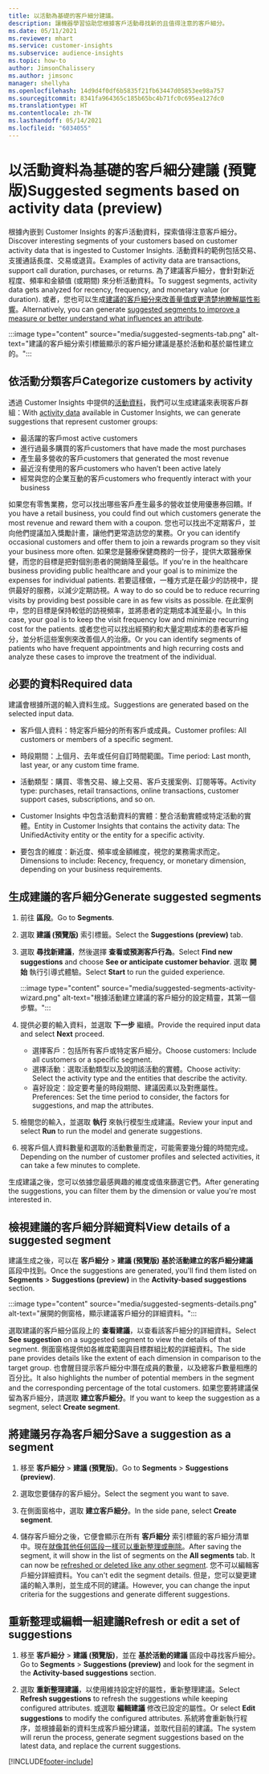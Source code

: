```yaml
---
title: 以活動為基礎的客戶細分建議。
description: 讓機器學習協助您根據客戶活動尋找新的且值得注意的客戶細分。
ms.date: 05/11/2021
ms.reviewer: mhart
ms.service: customer-insights
ms.subservice: audience-insights
ms.topic: how-to
author: JimsonChalissery
ms.author: jimsonc
manager: shellyha
ms.openlocfilehash: 14d9d4f0df6b5835f21fb63447d05853ee98a757
ms.sourcegitcommit: 8341fa964365c185b65bc4b71fc0c695ea127dc0
ms.translationtype: HT
ms.contentlocale: zh-TW
ms.lasthandoff: 05/14/2021
ms.locfileid: "6034055"
---
```

# <a name="suggested-segments-based-on-activity-data-preview"></a><span data-ttu-id="24b20-103">以活動資料為基礎的客戶細分建議 (預覽版)</span><span class="sxs-lookup"><span data-stu-id="24b20-103">Suggested segments based on activity data (preview)</span></span>

<span data-ttu-id="24b20-104">根據內嵌到 Customer Insights 的客戶活動資料，探索值得注意客戶細分。</span><span class="sxs-lookup"><span data-stu-id="24b20-104">Discover interesting segments of your customers based on customer activity data that is ingested to Customer Insights.</span></span> <span data-ttu-id="24b20-105">活動資料的範例包括交易、支援通話長度、交易或退貨。</span><span class="sxs-lookup"><span data-stu-id="24b20-105">Examples of activity data are transactions, support call duration, purchases, or returns.</span></span> <span data-ttu-id="24b20-106">為了建議客戶細分，會針對新近程度、頻率和金額值 (或期間) 來分析活動資料。</span><span class="sxs-lookup"><span data-stu-id="24b20-106">To suggest segments, activity data gets analyzed for recency, frequency, and monetary value (or duration).</span></span> <span data-ttu-id="24b20-107">或者，您也可以生成[建議的客戶細分來改善量值或更清楚地瞭解屬性影響](suggested-segments.md)。</span><span class="sxs-lookup"><span data-stu-id="24b20-107">Alternatively, you can generate [suggested segments to improve a measure or better understand what influences an attribute](suggested-segments.md).</span></span>

:::image type="content" source="media/suggested-segments-tab.png" alt-text="建議的客戶細分索引標籤顯示的客戶細分建議是基於活動和基於屬性建立的。":::

## <a name="categorize-customers-by-activity"></a><span data-ttu-id="24b20-109">依活動分類客戶</span><span class="sxs-lookup"><span data-stu-id="24b20-109">Categorize customers by activity</span></span>

<span data-ttu-id="24b20-110">透過 Customer Insights 中提供的[活動資料](activities.md)，我們可以生成建議來表現客戶群組：</span><span class="sxs-lookup"><span data-stu-id="24b20-110">With [activity data](activities.md) available in Customer Insights, we can generate suggestions that represent customer groups:</span></span>

- <span data-ttu-id="24b20-111">最活躍的客戶</span><span class="sxs-lookup"><span data-stu-id="24b20-111">most active customers</span></span> 
- <span data-ttu-id="24b20-112">進行過最多購買的客戶</span><span class="sxs-lookup"><span data-stu-id="24b20-112">customers that have made the most purchases</span></span> 
- <span data-ttu-id="24b20-113">產生最多營收的客戶</span><span class="sxs-lookup"><span data-stu-id="24b20-113">customers that generated the most revenue</span></span> 
- <span data-ttu-id="24b20-114">最近沒有使用的客戶</span><span class="sxs-lookup"><span data-stu-id="24b20-114">customers who haven’t been active lately</span></span> 
- <span data-ttu-id="24b20-115">經常與您的企業互動的客戶</span><span class="sxs-lookup"><span data-stu-id="24b20-115">customers who frequently interact with your business</span></span>  

<span data-ttu-id="24b20-116">如果您有零售業務，您可以找出哪些客戶產生最多的營收並使用優惠券回饋。</span><span class="sxs-lookup"><span data-stu-id="24b20-116">If you have a retail business, you could find out which customers generate the most revenue and reward them with a coupon.</span></span> <span data-ttu-id="24b20-117">您也可以找出不定期客戶，並向他們提議加入獎勵計畫，讓他們更常造訪您的業務。</span><span class="sxs-lookup"><span data-stu-id="24b20-117">Or you can identify occasional customers and offer them to join a rewards program so they visit your business more often.</span></span>
<span data-ttu-id="24b20-118">如果您是醫療保健商務的一份子，提供大眾醫療保健，而您的目標是把對個別患者的開銷降至最低。</span><span class="sxs-lookup"><span data-stu-id="24b20-118">If you're in the healthcare business providing public healthcare and your goal is to minimize the expenses for individual patients.</span></span> <span data-ttu-id="24b20-119">若要這樣做，一種方式是在最少的訪視中，提供最好的服務，以減少定期訪視。</span><span class="sxs-lookup"><span data-stu-id="24b20-119">A way to do so could be to reduce recurring visits by providing best possible care in as few visits as possible.</span></span> <span data-ttu-id="24b20-120">在此案例中，您的目標是保持較低的訪視頻率，並將患者的定期成本減至最小。</span><span class="sxs-lookup"><span data-stu-id="24b20-120">In this case, your goal is to keep the visit frequency low and minimize recurring cost for the patients.</span></span> <span data-ttu-id="24b20-121">或者您也可以找出經預約和大量定期成本的患者客戶細分，並分析這些案例來改善個人的治療。</span><span class="sxs-lookup"><span data-stu-id="24b20-121">Or you can identify segments of patients who have frequent appointments and high recurring costs and analyze these cases to improve the treatment of the individual.</span></span> 

## <a name="required-data"></a><span data-ttu-id="24b20-122">必要的資料</span><span class="sxs-lookup"><span data-stu-id="24b20-122">Required data</span></span>

<span data-ttu-id="24b20-123">建議會根據所選的輸入資料生成。</span><span class="sxs-lookup"><span data-stu-id="24b20-123">Suggestions are generated based on the selected input data.</span></span> 

- <span data-ttu-id="24b20-124">客戶個人資料：特定客戶細分的所有客戶或成員。</span><span class="sxs-lookup"><span data-stu-id="24b20-124">Customer profiles: All customers or members of a specific segment.</span></span> 

- <span data-ttu-id="24b20-125">時段期間：上個月、去年或任何自訂時間範圍。</span><span class="sxs-lookup"><span data-stu-id="24b20-125">Time period: Last month, last year, or any custom time frame.</span></span>

- <span data-ttu-id="24b20-126">活動類型：購買、零售交易、線上交易、客戶支援案例、訂閱等等。</span><span class="sxs-lookup"><span data-stu-id="24b20-126">Activity type: purchases, retail transactions, online transactions, customer support cases, subscriptions, and so on.</span></span>  

- <span data-ttu-id="24b20-127">Customer Insights 中包含活動資料的實體：整合活動實體或特定活動的實體。</span><span class="sxs-lookup"><span data-stu-id="24b20-127">Entity in Customer Insights that contains the activity data: The UnifiedActivity entity or the entity for a specific activity.</span></span> 

- <span data-ttu-id="24b20-128">要包含的維度：新近度、頻率或金額維度，視您的業務需求而定。</span><span class="sxs-lookup"><span data-stu-id="24b20-128">Dimensions to include: Recency, frequency, or monetary dimension, depending on your business requirements.</span></span>

## <a name="generate-suggested-segments"></a><span data-ttu-id="24b20-129">生成建議的客戶細分</span><span class="sxs-lookup"><span data-stu-id="24b20-129">Generate suggested segments</span></span>

1. <span data-ttu-id="24b20-130">前往 **區段**。</span><span class="sxs-lookup"><span data-stu-id="24b20-130">Go to **Segments**.</span></span>

1. <span data-ttu-id="24b20-131">選取 **建議 (預覽版)** 索引標籤。</span><span class="sxs-lookup"><span data-stu-id="24b20-131">Select the **Suggestions (preview)** tab.</span></span>

1. <span data-ttu-id="24b20-132">選取 **尋找新建議**，然後選擇 **查看或預測客戶行為**。</span><span class="sxs-lookup"><span data-stu-id="24b20-132">Select **Find new suggestions** and choose **See or anticipate customer behavior**.</span></span> <span data-ttu-id="24b20-133">選取 **開始** 執行引導式體驗。</span><span class="sxs-lookup"><span data-stu-id="24b20-133">Select **Start** to run the guided experience.</span></span>

   :::image type="content" source="media/suggested-segments-activity-wizard.png" alt-text="根據活動建立建議的客戶細分的設定精靈，其第一個步驟。":::

1. <span data-ttu-id="24b20-135">提供必要的輸入資料，並選取 **下一步** 繼續。</span><span class="sxs-lookup"><span data-stu-id="24b20-135">Provide the required input data and select **Next** proceed.</span></span>

   - <span data-ttu-id="24b20-136">選擇客戶：包括所有客戶或特定客戶細分。</span><span class="sxs-lookup"><span data-stu-id="24b20-136">Choose customers: Include all customers or a specific segment.</span></span>
   - <span data-ttu-id="24b20-137">選擇活動：選取活動類型以及說明該活動的實體。</span><span class="sxs-lookup"><span data-stu-id="24b20-137">Choose activity: Select the activity type and the entities that describe the activity.</span></span>
   - <span data-ttu-id="24b20-138">喜好設定：設定要考量的時段期間、建議因素以及對應屬性。</span><span class="sxs-lookup"><span data-stu-id="24b20-138">Preferences: Set the time period to consider, the factors for suggestions, and map the attributes.</span></span>

1. <span data-ttu-id="24b20-139">檢閱您的輸入，並選取 **執行** 來執行模型生成建議。</span><span class="sxs-lookup"><span data-stu-id="24b20-139">Review your input and select **Run** to run the model and generate suggestions.</span></span>

1. <span data-ttu-id="24b20-140">視客戶個人資料數量和選取的活動數量而定，可能需要幾分鐘的時間完成。</span><span class="sxs-lookup"><span data-stu-id="24b20-140">Depending on the number of customer profiles and selected activities, it can take a few minutes to complete.</span></span> 

<span data-ttu-id="24b20-141">生成建議之後，您可以依據您最感興趣的維度或值來篩選它們。</span><span class="sxs-lookup"><span data-stu-id="24b20-141">After generating the suggestions, you can filter them by the dimension or value you're most interested in.</span></span> 

## <a name="view-details-of-a-suggested-segment"></a><span data-ttu-id="24b20-142">檢視建議的客戶細分詳細資料</span><span class="sxs-lookup"><span data-stu-id="24b20-142">View details of a suggested segment</span></span>

<span data-ttu-id="24b20-143">建議生成之後，可以在 **客戶細分** > **建議 (預覽版)** **基於活動建立的客戶細分建議** 區段中找到。</span><span class="sxs-lookup"><span data-stu-id="24b20-143">Once the suggestions are generated, you'll find them listed on **Segments** > **Suggestions (preview)** in the **Activity-based suggestions** section.</span></span>

:::image type="content" source="media/suggested-segments-details.png" alt-text="展開的側窗格，顯示建議客戶細分的詳細資料。":::

<span data-ttu-id="24b20-145">選取建議的客戶細分區段上的 **查看建議**，以查看該客戶細分的詳細資料。</span><span class="sxs-lookup"><span data-stu-id="24b20-145">Select **See suggestion** on a suggested segment to view the details of that segment.</span></span> <span data-ttu-id="24b20-146">側面窗格提供如各維度範圍與目標群組比較的詳細資料。</span><span class="sxs-lookup"><span data-stu-id="24b20-146">The side pane provides details like the extent of each dimension in comparison to the target group.</span></span> <span data-ttu-id="24b20-147">也會醒目提示客戶細分中潛在成員的數量，以及總客戶數量相應的百分比。</span><span class="sxs-lookup"><span data-stu-id="24b20-147">It also highlights the number of potential members in the segment and the corresponding percentage of the total customers.</span></span> <span data-ttu-id="24b20-148">如果您要將建議保留為客戶細分，請選取 **建立客戶細分**。</span><span class="sxs-lookup"><span data-stu-id="24b20-148">If you want to keep the suggestion as a segment, select **Create segment**.</span></span>    

## <a name="save-a-suggestion-as-a-segment"></a><span data-ttu-id="24b20-149">將建議另存為客戶細分</span><span class="sxs-lookup"><span data-stu-id="24b20-149">Save a suggestion as a segment</span></span>

1. <span data-ttu-id="24b20-150">移至 **客戶細分** > **建議 (預覽版)**。</span><span class="sxs-lookup"><span data-stu-id="24b20-150">Go to **Segments** > **Suggestions (preview)**.</span></span>

1. <span data-ttu-id="24b20-151">選取您要儲存的客戶細分。</span><span class="sxs-lookup"><span data-stu-id="24b20-151">Select the segment you want to save.</span></span> 

1. <span data-ttu-id="24b20-152">在側面窗格中，選取 **建立客戶細分**。</span><span class="sxs-lookup"><span data-stu-id="24b20-152">In the side pane, select **Create segment**.</span></span> 

1. <span data-ttu-id="24b20-153">儲存客戶細分之後，它便會顯示在所有 **客戶細分** 索引標籤的客戶細分清單中。現在[就像其他任何區段一樣可以重新整理或刪除](segments.md)。</span><span class="sxs-lookup"><span data-stu-id="24b20-153">After saving the segment, it will show in the list of segments on the **All segments** tab. It can now be [refreshed or deleted like any other segment](segments.md).</span></span> <span data-ttu-id="24b20-154">您不可以編輯客戶細分詳細資料。</span><span class="sxs-lookup"><span data-stu-id="24b20-154">You can't edit the segment details.</span></span> <span data-ttu-id="24b20-155">但是，您可以變更建議的輸入準則，並生成不同的建議。</span><span class="sxs-lookup"><span data-stu-id="24b20-155">However, you can change the input criteria for the suggestions and generate different suggestions.</span></span>

## <a name="refresh-or-edit-a-set-of-suggestions"></a><span data-ttu-id="24b20-156">重新整理或編輯一組建議</span><span class="sxs-lookup"><span data-stu-id="24b20-156">Refresh or edit a set of suggestions</span></span>

1. <span data-ttu-id="24b20-157">移至 **客戶細分** > **建議 (預覽版)**，並在 **基於活動的建議** 區段中尋找客戶細分。</span><span class="sxs-lookup"><span data-stu-id="24b20-157">Go to **Segments** > **Suggestions (preview)** and look for the segment in the **Activity-based suggestions** section.</span></span>

1. <span data-ttu-id="24b20-158">選取 **重新整理建議**，以使用維持設定好的屬性，重新整理建議。</span><span class="sxs-lookup"><span data-stu-id="24b20-158">Select **Refresh suggestions** to refresh the suggestions while keeping configured attributes.</span></span> <span data-ttu-id="24b20-159">或選取 **編輯建議** 修改已設定的屬性。</span><span class="sxs-lookup"><span data-stu-id="24b20-159">Or select **Edit suggestions** to modify the configured attributes.</span></span> <span data-ttu-id="24b20-160">系統將會重新執行程序，並根據最新的資料生成客戶細分建議，並取代目前的建議。</span><span class="sxs-lookup"><span data-stu-id="24b20-160">The system will rerun the process, generate segment suggestions based on the latest data, and replace the current suggestions.</span></span>

[!INCLUDE[footer-include](../includes/footer-banner.md)]
